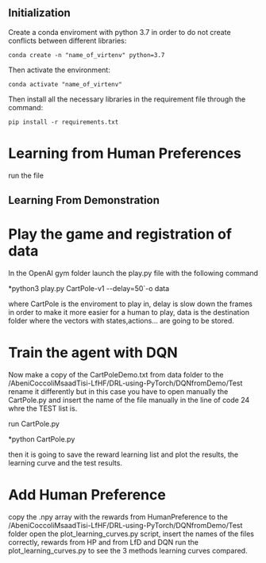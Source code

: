 ## Initialization

Create a conda enviroment with python 3.7 in order to do not create conflicts between different libraries:
```
conda create -n "name_of_virtenv" python=3.7
```
Then activate the environment:
```
conda activate "name_of_virtenv"
```
Then install all the necessary libraries in the requirement file through the command:
```
pip install -r requirements.txt
```

# Learning from Human Preferences

run the file 


## Learning From Demonstration
# Play the game and registration of data

In the OpenAI gym folder launch the play.py file with the following command

*python3 play.py CartPole-v1 --delay=50`-o data

where CartPole is the enviroment to play in, delay is slow down the frames in order to make it more easier for a human to play, data is the destination folder where the vectors with states,actions... are going to be stored.


# Train the agent with DQN

Now make a copy of the CartPoleDemo.txt from data folder to the /AbeniCoccoliMsaadTisi-LfHF/DRL-using-PyTorch/DQNfromDemo/Test
rename it differently but in this case you have to open manually the CartPole.py and insert the name of the file manually in the line of code 24 whre the TEST list is.

run CartPole.py

*python CartPole.py

then it is going to save the reward learning list and plot the results, the learning curve and the test results.

# Add Human Preference

copy the .npy array with the rewards from HumanPreference to the /AbeniCoccoliMsaadTisi-LfHF/DRL-using-PyTorch/DQNfromDemo/Test folder
open the plot_learning_curves.py script, insert the names of the files correctly, rewards from HP and from LfD and DQN
run the plot_learning_curves.py to see the 3 methods learning curves compared.








